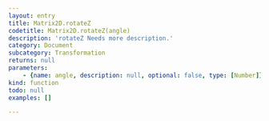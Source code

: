 ```yaml
---
layout: entry
title: Matrix2D.rotateZ
codetitle: Matrix2D.rotateZ(angle)
description: 'rotateZ Needs more description.'
category: Document
subcategory: Transformation
returns: null
parameters:
    - {name: angle, description: null, optional: false, type: [Number]}
kind: function
todo: null
examples: []

---
```


